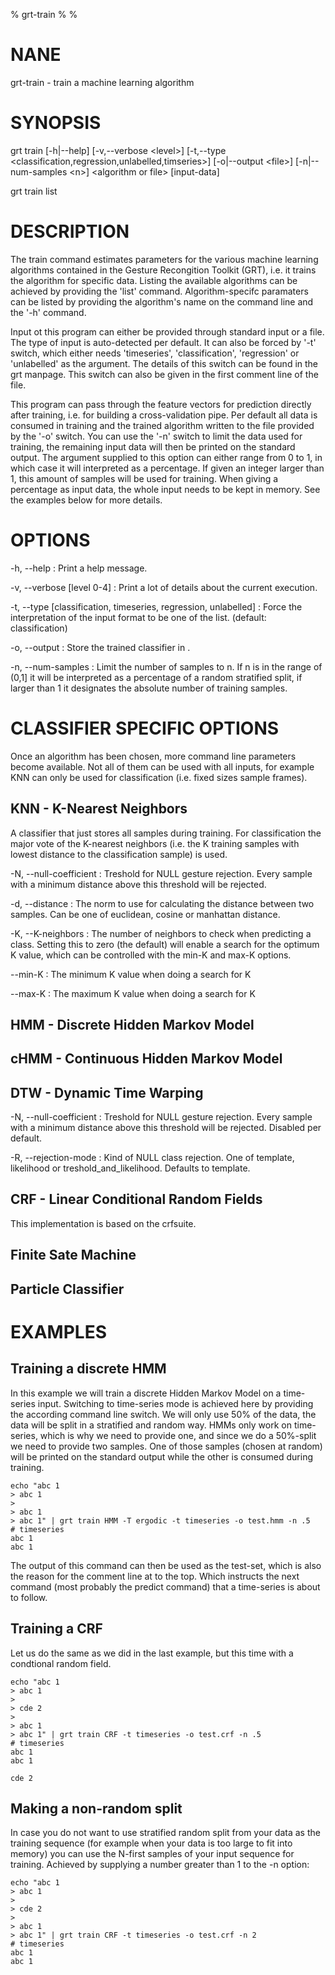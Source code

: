 % grt-train
% 
% 

# NANE

 grt-train - train a machine learning algorithm

# SYNOPSIS
 grt train [-h|--help] [-v,--verbose \<level\>] [-t,--type \<classification,regression,unlabelled,timseries\>]
           [-o|--output \<file\>] [-n|--num-samples \<n\>]
           \<algorithm or file\> [input-data]

 grt train list

# DESCRIPTION
 The train command estimates parameters for the various machine learning algorithms contained in the Gesture Recongition Toolkit (GRT), i.e. it trains the algorithm for specific data. Listing the available algorithms can be achieved by providing the 'list' command. Algorithm-specifc paramaters can be listed by providing the algorithm's name on the command line and the '-h' command.

 Input ot this program can either be provided through standard input or a file. The type of input is auto-detected per default. It can also be forced by '-t' switch, which either needs 'timeseries', 'classification', 'regression' or 'unlabelled' as the argument. The details of this switch can be found in the grt manpage. This switch can also be given in the first comment line of the file.

 This program can pass through the feature vectors for prediction directly after training, i.e. for building a cross-validation pipe. Per default all data is consumed in training and the trained algorithm written to the file provided by the '-o' switch. You can use the '-n' switch to limit the data used for training, the remaining input data will then be printed on the standard output. The argument supplied to this option can either range from 0 to 1, in which case it will interpreted as a percentage. If given an integer larger than 1, this amount of samples will be used for training. When giving a percentage as input data, the whole input needs to be kept in memory. See the examples below for more details.


# OPTIONS
-h, --help
:   Print a help message.
 
-v, --verbose [level 0-4]
:   Print a lot of details about the current execution.

-t, --type [classification, timeseries, regression, unlabelled]
:   Force the interpretation of the input format to be one of the list. (default: classification)

-o, --output <file>
:   Store the trained classifier in <file>.

-n, --num-samples <n>
:   Limit the number of samples to n. If n is in the range of (0,1] it will be interpreted as a percentage of a random stratified split, if larger than 1 it designates the absolute number of training samples.

# CLASSIFIER SPECIFIC OPTIONS

 Once an algorithm has been chosen, more command line parameters become available. Not all of them can be used with all inputs, for example KNN can only be used for classification (i.e. fixed sizes sample frames).

## KNN - K-Nearest Neighbors
A classifier that just stores all samples during training. For classification the major vote of the K-nearest neighbors (i.e. the K training samples with lowest distance to the classification sample) is used.

-N, --null-coefficient
:   Treshold for NULL gesture rejection. Every sample with a minimum distance above this threshold will be rejected.

-d, --distance
:   The norm to use for calculating the distance between two samples. Can be one of euclidean, cosine or manhattan distance.

-K, --K-neighbors
:   The number of neighbors to check when predicting a class. Setting this to zero (the default) will enable a search for the optimum K value, which can be controlled with the min-K and max-K options.

--min-K
:   The minimum K value when doing a search for K

--max-K
:   The maximum K value when doing a search for K

## HMM - Discrete Hidden Markov Model

## cHMM - Continuous Hidden Markov Model

## DTW - Dynamic Time Warping
-N, --null-coefficient
:   Treshold for NULL gesture rejection. Every sample with a minimum distance above this threshold will be rejected. Disabled per default.

-R, --rejection-mode
:   Kind of NULL class rejection. One of template, likelihood or treshold_and_likelihood. Defaults to template.

## CRF - Linear Conditional Random Fields
This implementation is based on the crfsuite.

## Finite Sate Machine

## Particle Classifier

# EXAMPLES

## Training a discrete HMM
 In this example we will train a discrete Hidden Markov Model on a time-series input. Switching to time-series mode is achieved here by providing the according command line switch. We will only use 50% of the data, the data will be split in a stratified and random way. HMMs only work on time-series, which is why we need to provide one, and since we do a 50%-split we need to provide two samples. One of those samples (chosen at random) will be printed on the standard output while the other is consumed during training.

    echo "abc 1
    > abc 1
    >
    > abc 1
    > abc 1" | grt train HMM -T ergodic -t timeseries -o test.hmm -n .5
    # timeseries
    abc	1
    abc	1

 The output of this command can then be used as the test-set, which is also the reason for the comment line at to the top. Which instructs the next command (most probably the predict command) that a time-series is about to follow.

## Training a CRF
 Let us do the same as we did in the last example, but this time with a condtional random field.

    echo "abc 1
    > abc 1
    > 
    > cde 2
    >
    > abc 1
    > abc 1" | grt train CRF -t timeseries -o test.crf -n .5
    # timeseries
    abc	1
    abc	1
    
    cde	2

## Making a non-random split
 In case you do not want to use stratified random split from your data as the training sequence (for example when your data is too large to fit into memory) you can use the N-first samples of your input sequence for training. Achieved by supplying a number greater than 1 to the -n option:

    echo "abc 1
    > abc 1
    >
    > cde 2
    >
    > abc 1
    > abc 1" | grt train CRF -t timeseries -o test.crf -n 2
    # timeseries
    abc 1
    abc 1

